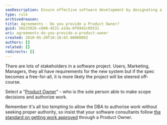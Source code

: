 ```yaml
---
seoDescription: Ensure effective software development by designating a Product Owner to make scope decisions and authorize work
type: rule
archivedreason:
title: Agreements - Do you provide a Product Owner?
guid: 56e3302b-c600-4531-a1da-0f6942c05531
uri: agreements-do-you-provide-a-product-owner
created: 2010-05-20T10:10:03.0000000Z
authors: []
related: []
redirects: []
---
```


There are lots of stakeholders in a software project. Users, Marketing, Managers, they all have requirements for the new system but if the spec becomes a free-for-all, it is more likely the project will be steered off-course.

<!--endintro-->

Select a "[Product Owner](/management-do-you-know-who-has-authority)" - who is the sole person able to make scope decisions and authorize work.

Remember it's all too tempting to allow the DBA to authorise work without seeking proper authority, so insist that your software consultants follow [the standard on getting work approved](/approval-do-you-get-work-approved-before-you-do-it) through a Product Owner.
